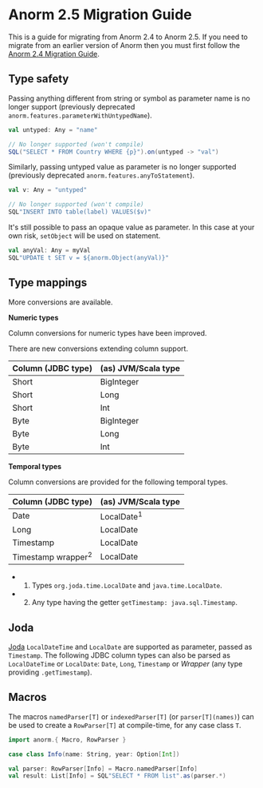 # Anorm 2.5 Migration Guide

This is a guide for migrating from Anorm 2.4 to Anorm 2.5. If you need to migrate from an earlier version of Anorm then you must first follow the [Anorm 2.4 Migration Guide](https://github.com/playframework/anorm/blob/master/Migration24.md#anorm-24-migration-guide).

## Type safety

Passing anything different from string or symbol as parameter name is no longer support (previously deprecated `anorm.features.parameterWithUntypedName`).

```scala
val untyped: Any = "name"

// No longer supported (won't compile)
SQL("SELECT * FROM Country WHERE {p}").on(untyped -> "val")
```

Similarly, passing untyped value as parameter is no longer supported (previously deprecated `anorm.features.anyToStatement`).

```scala
val v: Any = "untyped"

// No longer supported (won't compile)
SQL"INSERT INTO table(label) VALUES($v)"
```

It's still possible to pass an opaque value as parameter.
In this case at your own risk, `setObject` will be used on statement.

```scala
val anyVal: Any = myVal
SQL"UPDATE t SET v = ${anorm.Object(anyVal)}"
```

## Type mappings

More conversions are available.

**Numeric types**

Column conversions for numeric types have been improved.

There are new conversions extending column support.

Column (JDBC type) | (as) JVM/Scala type
-------------------|---------------------
Short              | BigInteger
Short              | Long
Short              | Int
Byte               | BigInteger
Byte               | Long
Byte               | Int

**Temporal types**

Column conversions are provided for the following temporal types.

Column (JDBC type)            | (as) JVM/Scala type
------------------------------|---------------------
Date                          | LocalDate<sup>1</sup>
Long                          | LocalDate
Timestamp                     | LocalDate
Timestamp wrapper<sup>2</sup> | LocalDate

- 1. Types `org.joda.time.LocalDate` and `java.time.LocalDate`.
- 2. Any type having the getter `getTimestamp: java.sql.Timestamp`.

## Joda

[Joda](http://www.joda.org) `LocalDateTime` and `LocalDate` are supported as parameter, passed as `Timestamp`. The following JDBC column types can also be parsed as `LocalDateTime` or `LocalDate`: `Date`, `Long`, `Timestamp` or *Wrapper* (any type providing `.getTimestamp`).

## Macros

The macros `namedParser[T]` or `indexedParser[T]` (or `parser[T](names)`) can be used to create a `RowParser[T]` at compile-time, for any case class `T`.

```scala
import anorm.{ Macro, RowParser }

case class Info(name: String, year: Option[Int])

val parser: RowParser[Info] = Macro.namedParser[Info]
val result: List[Info] = SQL"SELECT * FROM list".as(parser.*)
```
